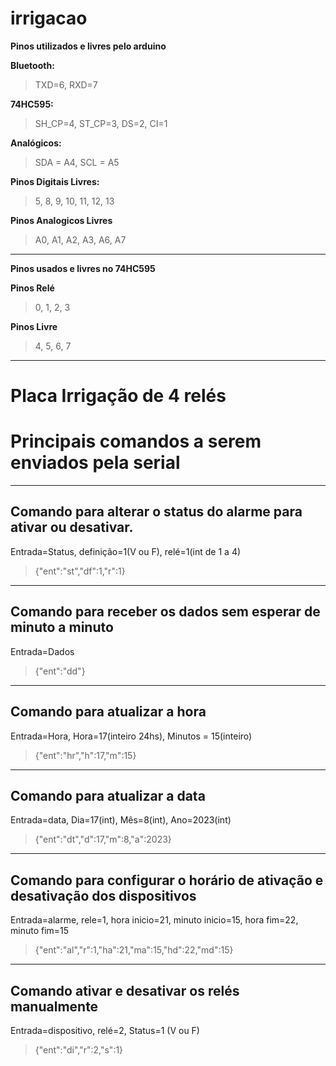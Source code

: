 # irrigacao

**Pinos utilizados e livres pelo arduino**

**Bluetooth:** 
>TXD=6, RXD=7

**74HC595:** 
>SH_CP=4, ST_CP=3, DS=2, CI=1

**Analógicos:** 
>SDA = A4, SCL = A5

**Pinos Digitais Livres:** 
>5, 8, 9, 10, 11, 12, 13

**Pinos Analogicos Livres** 
>A0, A1, A2, A3, A6, A7

___________________________________________________________

**Pinos usados e livres no 74HC595**

**Pinos Relé**
>0, 1, 2, 3

**Pinos Livre**
>4, 5, 6, 7

___________________________________________________________

# Placa Irrigação de 4 relés

# Principais comandos a serem enviados pela serial

________________________________________________________________________________________

## Comando para alterar o status do alarme para ativar ou desativar.

Entrada=Status, definição=1(V ou F), relé=1(int de 1 a 4)

>{"ent":"st","df":1,"r":1}

________________________________________________________________________________________

## Comando para receber os dados sem esperar de minuto a minuto

Entrada=Dados

>{"ent":"dd"}

________________________________________________________________________________________

## Comando para atualizar a hora

Entrada=Hora, Hora=17(inteiro 24hs), Minutos = 15(inteiro)

>{"ent":"hr","h":17,"m":15}

________________________________________________________________________________________

## Comando para atualizar a data

Entrada=data, Dia=17(int), Mês=8(int), Ano=2023(int)

>{"ent":"dt","d":17,"m":8,"a":2023}

________________________________________________________________________________________

## Comando para configurar o horário de ativação e desativação dos dispositivos

Entrada=alarme, rele=1, hora inicio=21, minuto inicio=15, hora fim=22, minuto fim=15

>{"ent":"al","r":1,"ha":21,"ma":15,"hd":22,"md":15}

________________________________________________________________________________________

## Comando ativar e desativar os relés manualmente

Entrada=dispositivo, relé=2, Status=1 (V ou F)

>{"ent":"di","r":2,"s":1}
